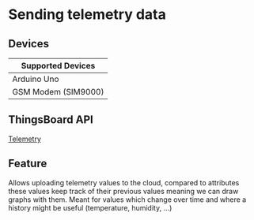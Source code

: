 # Sending telemetry data

## Devices
| Supported Devices    |
|----------------------|
|  Arduino Uno         |
|  GSM Modem (SIM9000) |

## ThingsBoard API
[Telemetry](https://thingsboard.io/docs/user-guide/telemetry/)

## Feature
Allows uploading telemetry values to the cloud, compared to attributes
these values keep track of their previous values meaning we can draw graphs with them.
Meant for values which change over time and where a history might be useful (temperature, humidity, ...)